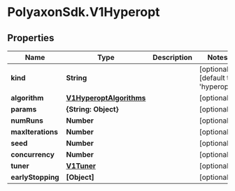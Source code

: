# PolyaxonSdk.V1Hyperopt

## Properties

Name | Type | Description | Notes
------------ | ------------- | ------------- | -------------
**kind** | **String** |  | [optional] [default to &#39;hyperopt&#39;]
**algorithm** | [**V1HyperoptAlgorithms**](V1HyperoptAlgorithms.md) |  | [optional] 
**params** | **{String: Object}** |  | [optional] 
**numRuns** | **Number** |  | [optional] 
**maxIterations** | **Number** |  | [optional] 
**seed** | **Number** |  | [optional] 
**concurrency** | **Number** |  | [optional] 
**tuner** | [**V1Tuner**](V1Tuner.md) |  | [optional] 
**earlyStopping** | **[Object]** |  | [optional] 


